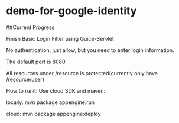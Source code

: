 # demo-for-google-identity
##Current Progress

Finish Basic Login Filter using Guice-Servlet

No authentication, just allow, but you need to enter login information.

The default port is 8080

All resources under /resource is protected(currently only have /resource/user)

How to runit:
Use cloud SDK and maven:

locally:
mvn package appengine:run

cloud:
mvn package appengine:deploy 